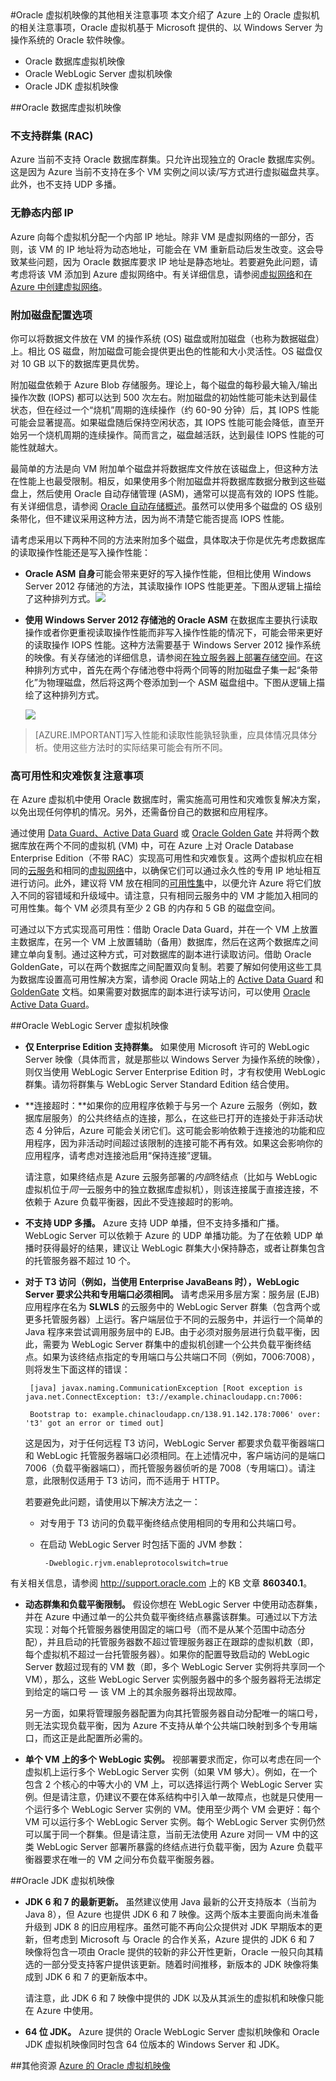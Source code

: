 <properties pageTitle="Oracle 虚拟机映像的其他相关注意事项" description="在 Windows Azure 中部署 Oracle 虚拟机之前了解其他注意事项。" services="virtual-machines" authors="bbenz" documentationCenter=""/>
<tags ms.service="virtual-machines"  ms.date="06/22/2015" wacn.date="08/29/2015" />
#Oracle 虚拟机映像的其他相关注意事项
本文介绍了 Azure 上的 Oracle 虚拟机的相关注意事项，Oracle 虚拟机基于 Microsoft 提供的、以 Windows Server 为操作系统的 Oracle 软件映像。

-  Oracle 数据库虚拟机映像
-  Oracle WebLogic Server 虚拟机映像
-  Oracle JDK 虚拟机映像

##Oracle 数据库虚拟机映像
### 不支持群集 (RAC)

Azure 当前不支持 Oracle 数据库群集。只允许出现独立的 Oracle 数据库实例。这是因为 Azure 当前不支持在多个 VM 实例之间以读/写方式进行虚拟磁盘共享。此外，也不支持 UDP 多播。

### 无静态内部 IP

Azure 向每个虚拟机分配一个内部 IP 地址。除非 VM 是虚拟网络的一部分，否则，该 VM 的 IP 地址将为动态地址，可能会在 VM 重新启动后发生改变。这会导致某些问题，因为 Oracle 数据库要求 IP 地址是静态地址。若要避免此问题，请考虑将该 VM 添加到 Azure 虚拟网络中。有关详细信息，请参阅[虚拟网络](http://www.windowsazure.cn/home/features/networking/)和[在 Azure 中创建虚拟网络](/documentation/articles/create-virtual-network)。

### 附加磁盘配置选项

你可以将数据文件放在 VM 的操作系统 (OS) 磁盘或附加磁盘（也称为数据磁盘）上。相比 OS 磁盘，附加磁盘可能会提供更出色的性能和大小灵活性。OS 磁盘仅对 10 GB 以下的数据库更具优势。

附加磁盘依赖于 Azure Blob 存储服务。理论上，每个磁盘的每秒最大输入/输出操作次数 (IOPS) 都可以达到 500 次左右。附加磁盘的初始性能可能未达到最佳状态，但在经过一个“烧机”周期的连续操作（约 60-90 分钟）后，其 IOPS 性能可能会显著提高。如果磁盘随后保持空闲状态，其 IOPS 性能可能会降低，直至开始另一个烧机周期的连续操作。简而言之，磁盘越活跃，达到最佳 IOPS 性能的可能性就越大。

最简单的方法是向 VM 附加单个磁盘并将数据库文件放在该磁盘上，但这种方法在性能上也最受限制。相反，如果使用多个附加磁盘并将数据库数据分散到这些磁盘上，然后使用 Oracle 自动存储管理 (ASM)，通常可以提高有效的 IOPS 性能。有关详细信息，请参阅 [Oracle 自动存储概述](http://www.oracle.com/technetwork/database/index-100339.html)。虽然可以使用多个磁盘的 OS 级别条带化，但不建议采用这种方法，因为尚不清楚它能否提高 IOPS 性能。

请考虑采用以下两种不同的方法来附加多个磁盘，具体取决于你是优先考虑数据库的读取操作性能还是写入操作性能：

- **Oracle ASM 自身**可能会带来更好的写入操作性能，但相比使用 Windows Server 2012 存储池的方法，其读取操作 IOPS 性能更差。下图从逻辑上描绘了这种排列方式。![](./media/virtual-machines-miscellaneous-considerations-oracle-virtual-machine-images/image2.png)

- **使用 Windows Server 2012 存储池的 Oracle ASM** 在数据库主要执行读取操作或者你更重视读取操作性能而非写入操作性能的情况下，可能会带来更好的读取操作 IOPS 性能。这种方法需要基于 Windows Server 2012 操作系统的映像。有关存储池的详细信息，请参阅[在独立服务器上部署存储空间](http://technet.microsoft.com/zh-cn/library/jj822938.aspx)。在这种排列方式中，首先在两个存储池卷中将两个同等的附加磁盘子集一起“条带化”为物理磁盘，然后将这两个卷添加到一个 ASM 磁盘组中。下图从逻辑上描绘了这种排列方式。

	![](./media/virtual-machines-miscellaneous-considerations-oracle-virtual-machine-images/image3.png)

>[AZURE.IMPORTANT]写入性能和读取性能孰轻孰重，应具体情况具体分析。使用这些方法时的实际结果可能会有所不同。

### 高可用性和灾难恢复注意事项

在 Azure 虚拟机中使用 Oracle 数据库时，需实施高可用性和灾难恢复解决方案，以免出现任何停机的情况。另外，还需备份自己的数据和应用程序。

通过使用 [Data Guard、Active Data Guard](http://www.oracle.com/technetwork/articles/oem/dataguardoverview-083155.html) 或 [Oracle Golden Gate](http://www.oracle.com/technetwork/middleware/goldengate) 并将两个数据库放在两个不同的虚拟机 (VM) 中，可在 Azure 上对 Oracle Database Enterprise Edition（不带 RAC）实现高可用性和灾难恢复。这两个虚拟机应在相同的[云服务](/documentation/articles/cloud-services-connect-virtual-machine)和相同的[虚拟网络](http://www.windowsazure.cn/home/features/networking/)中，以确保它们可以通过永久性的专用 IP 地址相互进行访问。此外，建议将 VM 放在相同的[可用性集](/documentation/articles/manage-availability-virtual-machines)中，以便允许 Azure 将它们放入不同的容错域和升级域中。请注意，只有相同云服务中的 VM 才能加入相同的可用性集。每个 VM 必须具有至少 2 GB 的内存和 5 GB 的磁盘空间。

可通过以下方式实现高可用性：借助 Oracle Data Guard，并在一个 VM 上放置主数据库，在另一个 VM 上放置辅助（备用）数据库，然后在这两个数据库之间建立单向复制。通过这种方式，可对数据库的副本进行读取访问。借助 Oracle GoldenGate，可以在两个数据库之间配置双向复制。若要了解如何使用这些工具为数据库设置高可用性解决方案，请参阅 Oracle 网站上的 [Active Data Guard](http://www.oracle.com/technetwork/database/features/availability/data-guard-documentation-152848.html) 和 [GoldenGate](http://docs.oracle.com/goldengate/1212/gg-winux/index.html) 文档。如果需要对数据库的副本进行读写访问，可以使用 [Oracle Active Data Guard](http://www.oracle.com/uk/products/database/options/active-data-guard/overview/index.html)。

##Oracle WebLogic Server 虚拟机映像

-  **仅 Enterprise Edition 支持群集。** 如果使用 Microsoft 许可的 WebLogic Server 映像（具体而言，就是那些以 Windows Server 为操作系统的映像），则仅当使用 WebLogic Server Enterprise Edition 时，才有权使用 WebLogic 群集。请勿将群集与 WebLogic Server Standard Edition 结合使用。

-  **连接超时：**如果你的应用程序依赖于与另一个 Azure 云服务（例如，数据库层服务）的公共终结点的连接，那么，在这些已打开的连接处于非活动状态 4 分钟后，Azure 可能会关闭它们。这可能会影响依赖于连接池的功能和应用程序，因为非活动时间超过该限制的连接可能不再有效。如果这会影响你的应用程序，请考虑对连接池启用“保持连接”逻辑。

	请注意，如果终结点是 Azure 云服务部署的*内部*终结点（比如与 WebLogic 虚拟机位于*同一*云服务中的独立数据库虚拟机），则该连接属于直接连接，不依赖于 Azure 负载平衡器，因此不受连接超时的影响。

-  **不支持 UDP 多播。** Azure 支持 UDP 单播，但不支持多播和广播。WebLogic Server 可以依赖于 Azure 的 UDP 单播功能。为了在依赖 UDP 单播时获得最好的结果，建议让 WebLogic 群集大小保持静态，或者让群集包含的托管服务器不超过 10 个。

-  **对于 T3 访问（例如，当使用 Enterprise JavaBeans 时），WebLogic Server 要求公共和专用端口必须相同。** 请考虑采用多层方案：服务层 (EJB) 应用程序在名为 **SLWLS** 的云服务中的 WebLogic Server 群集（包含两个或更多托管服务器）上运行。客户端层位于不同的云服务中，并运行一个简单的 Java 程序来尝试调用服务层中的 EJB。由于必须对服务层进行负载平衡，因此，需要为 WebLogic Server 群集中的虚拟机创建一个公共负载平衡终结点。如果为该终结点指定的专用端口与公共端口不同（例如，7006:7008），则将发生下面这样的错误：

		[java] javax.naming.CommunicationException [Root exception is java.net.ConnectException: t3://example.chinacloudapp.cn:7006:

		Bootstrap to: example.chinacloudapp.cn/138.91.142.178:7006' over: 't3' got an error or timed out]

	这是因为，对于任何远程 T3 访问，WebLogic Server 都要求负载平衡器端口和 WebLogic 托管服务器端口必须相同。在上述情况中，客户端访问的是端口 7006（负载平衡器端口），而托管服务器侦听的是 7008（专用端口）。请注意，此限制仅适用于 T3 访问，而不适用于 HTTP。

	若要避免此问题，请使用以下解决方法之一：

	-  对专用于 T3 访问的负载平衡终结点使用相同的专用和公共端口号。

	-  在启动 WebLogic Server 时包括下面的 JVM 参数：

			-Dweblogic.rjvm.enableprotocolswitch=true

有关相关信息，请参阅 <http://support.oracle.com> 上的 KB 文章 **860340.1**。

-  **动态群集和负载平衡限制。** 假设你想在 WebLogic Server 中使用动态群集，并在 Azure 中通过单一的公共负载平衡终结点暴露该群集。可通过以下方法实现：对每个托管服务器使用固定的端口号（而不是从某个范围中动态分配），并且启动的托管服务器数不超过管理服务器正在跟踪的虚拟机数（即，每个虚拟机不超过一台托管服务器）。如果你的配置导致启动的 WebLogic Server 数超过现有的 VM 数（即，多个 WebLogic Server 实例将共享同一个 VM），那么，这些 WebLogic Server 实例服务器中的多个服务器将无法绑定到给定的端口号 — 该 VM 上的其余服务器将出现故障。 

	另一方面，如果将管理服务器配置为向其托管服务器自动分配唯一的端口号，则无法实现负载平衡，因为 Azure 不支持从单个公共端口映射到多个专用端口，而这正是此配置所必需的。

-  **单个 VM 上的多个 WebLogic 实例。** 视部署要求而定，你可以考虑在同一个虚拟机上运行多个 WebLogic Server 实例（如果 VM 够大）。例如，在一个包含 2 个核心的中等大小的 VM 上，可以选择运行两个 WebLogic Server 实例。但是请注意，仍建议不要在体系结构中引入单一故障点，也就是只使用一个运行多个 WebLogic Server 实例的 VM。使用至少两个 VM 会更好：每个 VM 可以运行多个 WebLogic Server 实例。每个 WebLogic Server 实例仍然可以属于同一个群集。但是请注意，当前无法使用 Azure 对同一 VM 中的这类 WebLogic Server 部署所暴露的终结点进行负载平衡，因为 Azure 负载平衡器要求在唯一的 VM 之间分布负载平衡服务器。

##Oracle JDK 虚拟机映像

-  **JDK 6 和 7 的最新更新。** 虽然建议使用 Java 最新的公开支持版本（当前为 Java 8），但 Azure 也提供 JDK 6 和 7 映像。这两个版本主要面向尚未准备升级到 JDK 8 的旧应用程序。虽然可能不再向公众提供对 JDK 早期版本的更新，但考虑到 Microsoft 与 Oracle 的合作关系，Azure 提供的 JDK 6 和 7 映像将包含一项由 Oracle 提供的较新的非公开性更新，Oracle 一般只向其精选的一部分受支持客户提供该更新。随着时间推移，新版本的 JDK 映像将集成到 JDK 6 和 7 的更新版本中。

	请注意，此 JDK 6 和 7 映像中提供的 JDK 以及从其派生的虚拟机和映像只能在 Azure 中使用。

-  **64 位 JDK。** Azure 提供的 Oracle WebLogic Server 虚拟机映像和 Oracle JDK 虚拟机映像同时包含 64 位版本的 Windows Server 和 JDK。

##其他资源
[Azure 的 Oracle 虚拟机映像](/documentation/articles/virtual-machines-oracle-list-oracle-virtual-machine-images)

<!---HONumber=67-->